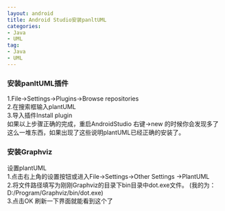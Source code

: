 ```yaml
---
layout: android
title: Android Studio安装panltUML
categories: 
- Java
- UML
tag: 
- Java
- UML
---
```

### 安装panltUML插件  
1.File->Settings->Plugins->Browse repositories  
2.在搜索框输入plantUML  
3.导入插件Install plugin  
如果以上步骤正确的完成，重启AndroidStudio 右键->new 的时候你会发现多了这么一堆东西，如果出现了这些说明plantUML已经正确的安装了。
### 安装Graphviz
设置plantUML  
1.点击右上角的设置按钮或进入File->Settings->Other Settings ->PlantUML  
2.将文件路径填写为刚刚Graphviz的目录下bin目录中dot.exe文件。
(我的为：D:/Program/Graphviz/bin/dot.exe)    
3.点击OK 刷新一下界面就能看到这个了